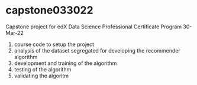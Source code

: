 # capstone033022
Capstone project for edX Data Science Professional Certificate Program 30-Mar-22
  1. course code to setup the project
  2. analysis of the dataset segregated for developing the recommender algorithm
  3. development and training of the algorithm
  4. testing of the algorithm
  5. validating the algoritm
